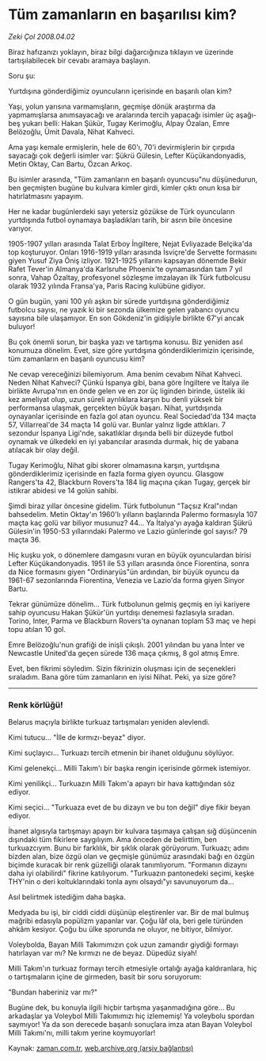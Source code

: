 # Tüm zamanların en başarılısı kim?

*Zeki Çol 2008.04.02*

<tr><td class="metin" colspan="2" style="padding-top: 20px; padding-left: 5px; padding-right: 10px;">Biraz hafızanızı yoklayın, biraz bilgi dağarcığınıza tıklayın ve üzerinde tartışılabilecek bir cevabı aramaya başlayın.</td></tr><tr><td class="metin" colspan="2" style="padding-top: 20px; padding-left: 5px; padding-right: 10px;"><p>Soru şu:
<p>Yurtdışına gönderdiğimiz oyuncuların içerisinde en başarılı olan kim?
<p>Yaşı, yolun yarısına varmamışların, geçmişe dönük araştırma da yapmamışlarsa anımsayacağı ve aralarında tercih yapacağı isimler üç aşağı-beş yukarı belli: Hakan Şükür, Tugay Kerimoğlu, Alpay Özalan, Emre Belözoğlu, Ümit Davala, Nihat Kahveci.
<p>Ama yaşı kemale ermişlerin, hele de 60'ı, 70'i devirmişlerin bir çırpıda sayacağı çok değerli isimler var: Şükrü Gülesin, Lefter Küçükandonyadis, Metin Oktay, Can Bartu, Özcan Arkoç.
<p>Bu isimler arasında, "Tüm zamanların en başarılı oyuncusu"nu düşünedurun, ben geçmişten bugüne bu kulvara kimler girdi, kimler çıktı onun kısa bir hatırlatmasını yapayım.
<p>Her ne kadar bugünlerdeki sayı yetersiz gözükse de Türk oyuncuların yurtdışında futbol oynamaya başladıkları tarih, bir asrın bile öncesine varıyor.
<p>1905-1907 yılları arasında Talat Erboy İngiltere, Nejat Evliyazade Belçika'da top koşturuyor. Onları 1916-1919 yılları arasında İsviçre'de Servette formasını giyen Yusuf Ziya Öniş izliyor. 1921-1925 yıllarını kapsayan dönemde Bekir Rafet Tever'in Almanya'da Karlsruhe Phoenix'te oynamasından tam 7 yıl sonra, Vahap Özaltay, profesyonel sözleşme imzalayan ilk Türk futbolcusu olarak 1932 yılında Fransa'ya, Paris Racing kulübüne gidiyor. 
<p>O gün bugün, yani 100 yılı aşkın bir sürede yurtdışına gönderdiğimiz futbolcu sayısı, ne yazık ki bir sezonda ülkemize gelen yabancı oyuncu sayısına bile ulaşamıyor. En son Gökdeniz'in gidişiyle birlikte 67'yi ancak buluyor!
<p>Bu çok önemli sorun, bir başka yazı ve tartışma konusu. Biz yeniden asıl konumuza dönelim. Evet, size göre yurtdışına gönderdiklerimizin içerisinde, tüm zamanların en başarılı oyuncusu kim?
<p>Ne cevap vereceğinizi bilemiyorum. Ama benim cevabım Nihat Kahveci. Neden Nihat Kahveci? Çünkü İspanya gibi, bana göre İngiltere ve İtalya ile birlikte Avrupa'nın en önde gelen ve en zor üç liginden birinde, üstelik iki kez ameliyat olup, uzun süreli ayrılıklara karşın bu denli yüksek bir performansa ulaşmak, gerçekten büyük başarı. Nihat, yurtdışında oynayanlar içerisinde en fazla gol atan oyuncu. Real Sociedad'da 134 maçta 57, Villarreal'de 34 maçta 14 golü var. Bunlar yalnız ligde attıkları. 7 sezondur İspanya Ligi'nde, sakatlıklar dışında belli bir düzeyde futbol oynamak ve ülkedeki en iyi yabancılar arasında durmak, hiç de yabana atılacak bir olay değil.
<p>Tugay Kerimoğlu, Nihat gibi skorer olmamasına karşın, yurtdışına gönderdiklerimiz içerisinde en fazla forma giyen oyuncu. Glasgow Rangers'ta 42, Blackburn Rovers'ta 184 lig maçına çıkan Tugay, gerçek bir istikrar abidesi ve 14 golün sahibi. 
<p>Şimdi biraz yıllar öncesine gidelim. Türk futbolunun "Taçsız Kral"ından bahsedelim. Metin Oktay'ın 1960'lı yılların başlarında Palermo formasıyla 107 maçta kaç golü var biliyor musunuz? 44... Ya İtalya'yı ayağa kaldıran Şükrü Gülesin'in 1950-53 yıllarındaki Palermo ve Lazio günlerinde gol sayısı? 79 maçta 36. 
<p>Hiç kuşku yok, o dönemlere damgasını vuran en büyük oyunculardan birisi Lefter Küçükandonyadis. 1951 ile 53 yılları arasında önce Fiorentina, sonra da Nice formasını giyen "Ordinaryüs"ün ardından, bir büyük oyuncu da 1961-67 sezonlarında Fiorentina, Venezia ve Lazio'da forma giyen Sinyor Bartu. 
<p>Tekrar günümüze dönelim... Türk futbolunun gelmiş geçmiş en iyi kariyere sahip oyuncusu Hakan Şükür'ün yurtdışı denemesi fazlasıyla sıradan. Torino, Inter, Parma ve Blackburn Rovers'ta oynanan toplam 53 maç ve hepi topu atılan 10 gol. 
<p>Emre Belözoğlu'nun grafiği de inişli çıkışlı. 2001 yılından bu yana İnter ve Newcastle United'da geçen sürede 136 maça çıkmış, 8 gol atmış Emre.
<p>Evet, ben fikrimi söyledim. Sizin fikrinizin oluşması için de seçenekleri sıraladım. Bana göre tüm zamanların en iyisi Nihat. Peki, ya size göre?
<p><hr/>
<p><h3>Renk körlüğü!</h3>
<p>Belarus maçıyla birlikte turkuaz tartışmaları yeniden alevlendi.
<p>Kimi tutucu... "İlle de kırmızı-beyaz" diyor.
<p>Kimi suçlayıcı... Turkuazı tercih etmenin bir ihanet olduğunu söylüyor.
<p>Kimi gelenekçi... Milli Takım'ı bir başka rengin içerisinde görmek istemiyor.
<p>Kimi yenilikçi... Turkuazın Milli Takım'a apayrı bir hava kattığından söz ediyor. 
<p>Kimi seçici... "Turkuaza evet de bu dizayn ve bu ton değil" diye fikir beyan ediyor.
<p>İhanet algısıyla tartışmayı apayrı bir kulvara taşımaya çalışan sığ düşüncenin dışındaki tüm fikirlere saygılıyım. Ama önceden de belirttim, ben turkuazcıyım. Bunu bir farklılık, bir şıklık olarak görüyorum. Turkuazı; adını bizden alan, bize özgü olan ve geçmişle günümüz arasındaki bağı en özgün biçimde kuracak bir renk güzelliği olarak tanımlıyorum. "Formanın dizaynı daha iyi olabilirdi" fikrine katılıyorum. "Turkuazın pantonedeki seçimi, keşke THY'nin o deri koltuklarındaki tonla aynı olsaydı"yı savunuyorum da... 
<p>Asıl belirtmek istediğim daha başka.
<p>Medyada bu işi, bir ciddi ciddi düşünüp eleştirenler var. Bir de mal bulmuş mağribi edasıyla popülizm yapanlar var. Çoğu lâf ola, beri gele türünden ahkâm kesiyor. Çoğu bu ülke sporunda ne oluyor, ne bitiyor, bilmiyor.
<p>Voleybolda, Bayan Milli Takımımızın çok uzun zamandır giydiği formayı hatırlayan var mı? Ne kırmızı ne de beyaz. Düpedüz siyah!
<p>Milli Takım'ın turkuaz formayı tercih etmesiyle ortalığı ayağa kaldıranlara, hiç o tartışmaların içine de girmeden, basit bir soru soruyorum:
<p>"Bundan haberiniz var mı?"
<p>Bugüne dek, bu konuyla ilgili hiçbir tartışma yaşanmadığına göre... Bu arkadaşlar ya Voleybol Milli Takımımızı hiç izlememiş! Ya voleybolu spordan saymıyor! Ya da son derecede başarılı sonuçlara imza atan Bayan Voleybol Milli Takımı'nı, milli takım yerine koymuyorlar!<br/></p></p></p></p></p></p></p></p></p></p></p></p></p></p></p></p></p></p></p></p></p></p></p></p></p></p></p></p></p></p></p></td></tr>

Kaynak: [zaman.com.tr](http://zaman.com.tr/yazar.do?yazino=672203), [web.archive.org (arşiv bağlantısı)](http://web.archive.org/web/20080610010533/http://www.zaman.com.tr:80/yazar.do?yazino=672203)
